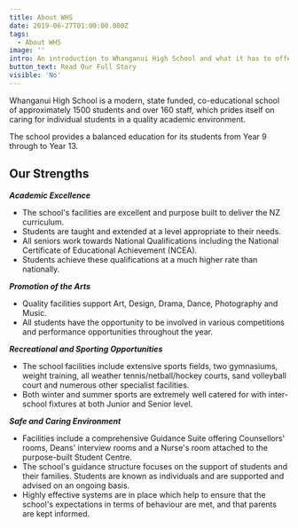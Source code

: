 ```yaml
---
title: About WHS
date: 2019-06-27T01:00:00.000Z
tags:
  - About WHS
image: ''
intro: An introduction to Whanganui High School and what it has to offer.
button_text: Read Our Full Story
visible: 'No'
---
```

Whanganui High School is a modern, state funded, co-educational school of approximately 1500 students and over 160 staff, which prides itself on caring for individual students in a quality academic environment.

The school provides a balanced education for its students from Year 9 through to Year 13.

## Our Strengths

_**Academic Excellence**_

* The school's facilities are excellent and purpose built to deliver the NZ curriculum.
* Students are taught and extended at a level appropriate to their needs. 
* All seniors work towards National Qualifications including the National Certificate of Educational Achievement (NCEA).
* Students achieve these qualifications at a much higher rate than nationally.


**_Promotion of the Arts_**

* Quality facilities support Art, Design, Drama, Dance, Photography and Music.
* All students have the opportunity to be involved in various competitions and performance opportunities throughout the year.


**_Recreational and Sporting Opportunities_**

* The school facilities include extensive sports fields, two gymnasiums, weight training, all weather tennis/netball/hockey courts, sand volleyball court and numerous other specialist facilities.
* Both winter and summer sports are extremely well catered for with inter-school fixtures at both Junior and Senior level.


_**Safe and Caring Environment**_

* Facilities include a comprehensive Guidance Suite offering Counsellors' rooms, Deans' interview rooms and a Nurse's room attached to the purpose-built Student Centre.
* The school's guidance structure focuses on the support of students and their families. Students are known as individuals and are supported and advised on an ongoing basis.
* Highly effective systems are in place which help to ensure that the school's expectations in terms of behaviour are met, and that parents are kept informed.
